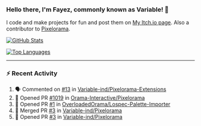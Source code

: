 ### Hello there, I'm Fayez, commonly known as Variable! 👋
I code and make projects for fun and post them on [My Itch.io page](https://variable-industries.itch.io/). Also a contributor to [Pixelorama](https://github.com/Orama-Interactive/Pixelorama).

[![GitHub Stats](https://github-readme-stats.vercel.app/api/?username=Variable-ind&show_icons=true&theme=merko)](https://github.com/anuraghazra/github-readme-stats)

[![Top Languages](https://github-readme-stats.vercel.app/api/top-langs/?username=Variable-ind&layout=compact&theme=merko)](https://github.com/anuraghazra/github-readme-stats)

---

### :zap: Recent Activity

<!--START_SECTION:activity-->
1. 🗣 Commented on [#13](https://github.com/Variable-ind/Pixelorama-Extensions/issues/13#issuecomment-2123153236) in [Variable-ind/Pixelorama-Extensions](https://github.com/Variable-ind/Pixelorama-Extensions)
2. 💪 Opened PR [#1019](https://github.com/Orama-Interactive/Pixelorama/pull/1019) in [Orama-Interactive/Pixelorama](https://github.com/Orama-Interactive/Pixelorama)
3. 💪 Opened PR [#1](https://github.com/OverloadedOrama/Lospec-Palette-Importer/pull/1) in [OverloadedOrama/Lospec-Palette-Importer](https://github.com/OverloadedOrama/Lospec-Palette-Importer)
4. 🎉 Merged PR [#3](https://github.com/Variable-ind/Pixelorama/pull/3) in [Variable-ind/Pixelorama](https://github.com/Variable-ind/Pixelorama)
5. 💪 Opened PR [#3](https://github.com/Variable-ind/Pixelorama/pull/3) in [Variable-ind/Pixelorama](https://github.com/Variable-ind/Pixelorama)
<!--END_SECTION:activity-->

<!--
**Variable-ind/Variable-ind** is a ✨ _special_ ✨ repository because its `README.md` (this file) appears on your GitHub profile.

Here are some ideas to get you started:
- 🌱 I’m currently studying at ...
- 🔭 I’m currently working on ...
- 👯 I’m looking to collaborate on ...
- 🤔 I’m looking for help with ...
- 💬 Ask me about ...
- 📫 How to reach me: ...
- ⚡ Fun fact: ...
-->
